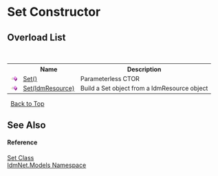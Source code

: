 # Set Constructor 
 


## Overload List
&nbsp;<table><tr><th></th><th>Name</th><th>Description</th></tr><tr><td>![Public method](media/pubmethod.gif "Public method")</td><td><a href="M_IdmNet_Models_Set__ctor">Set()</a></td><td>
Parameterless CTOR</td></tr><tr><td>![Public method](media/pubmethod.gif "Public method")</td><td><a href="M_IdmNet_Models_Set__ctor_1">Set(IdmResource)</a></td><td>
Build a Set object from a IdmResource object</td></tr></table>&nbsp;
<a href="#set-constructor">Back to Top</a>

## See Also


#### Reference
<a href="T_IdmNet_Models_Set">Set Class</a><br /><a href="N_IdmNet_Models">IdmNet.Models Namespace</a><br />